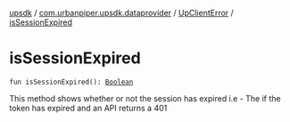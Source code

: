 [upsdk](../../index.md) / [com.urbanpiper.upsdk.dataprovider](../index.md) / [UpClientError](index.md) / [isSessionExpired](./is-session-expired.md)

# isSessionExpired

`fun isSessionExpired(): `[`Boolean`](https://kotlinlang.org/api/latest/jvm/stdlib/kotlin/-boolean/index.html)

This method shows whether or not the session has expired
i.e - The if the token has expired and an API returns a 401

